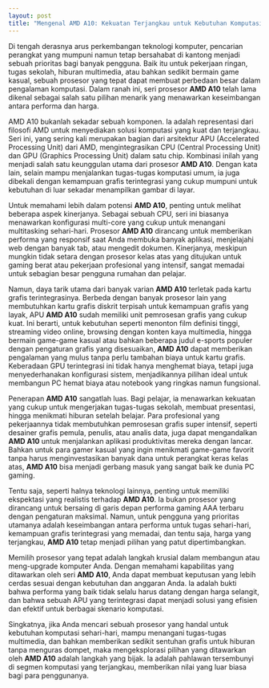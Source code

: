 ```yaml
---
layout: post
title: "Mengenal AMD A10: Kekuatan Terjangkau untuk Kebutuhan Komputasi Harian"
---
```


Di tengah derasnya arus perkembangan teknologi komputer, pencarian perangkat yang mumpuni namun tetap bersahabat di kantong menjadi sebuah prioritas bagi banyak pengguna. Baik itu untuk pekerjaan ringan, tugas sekolah, hiburan multimedia, atau bahkan sedikit bermain game kasual, sebuah prosesor yang tepat dapat membuat perbedaan besar dalam pengalaman komputasi. Dalam ranah ini, seri prosesor **AMD A10** telah lama dikenal sebagai salah satu pilihan menarik yang menawarkan keseimbangan antara performa dan harga.

AMD A10 bukanlah sekadar sebuah komponen. Ia adalah representasi dari filosofi AMD untuk menyediakan solusi komputasi yang kuat dan terjangkau. Seri ini, yang sering kali merupakan bagian dari arsitektur APU (Accelerated Processing Unit) dari AMD, mengintegrasikan CPU (Central Processing Unit) dan GPU (Graphics Processing Unit) dalam satu chip. Kombinasi inilah yang menjadi salah satu keunggulan utama dari prosesor **AMD A10**. Dengan kata lain, selain mampu menjalankan tugas-tugas komputasi umum, ia juga dibekali dengan kemampuan grafis terintegrasi yang cukup mumpuni untuk kebutuhan di luar sekadar menampilkan gambar di layar.

Untuk memahami lebih dalam potensi **AMD A10**, penting untuk melihat beberapa aspek kinerjanya. Sebagai sebuah CPU, seri ini biasanya menawarkan konfigurasi multi-core yang cukup untuk menangani multitasking sehari-hari. Prosesor **AMD A10** dirancang untuk memberikan performa yang responsif saat Anda membuka banyak aplikasi, menjelajahi web dengan banyak tab, atau mengedit dokumen. Kinerjanya, meskipun mungkin tidak setara dengan prosesor kelas atas yang ditujukan untuk gaming berat atau pekerjaan profesional yang intensif, sangat memadai untuk sebagian besar pengguna rumahan dan pelajar.

Namun, daya tarik utama dari banyak varian **AMD A10** terletak pada kartu grafis terintegrasinya. Berbeda dengan banyak prosesor lain yang membutuhkan kartu grafis diskrit terpisah untuk kemampuan grafis yang layak, APU **AMD A10** sudah memiliki unit pemrosesan grafis yang cukup kuat. Ini berarti, untuk kebutuhan seperti menonton film definisi tinggi, streaming video online, browsing dengan konten kaya multimedia, hingga bermain game-game kasual atau bahkan beberapa judul e-sports populer dengan pengaturan grafis yang disesuaikan, **AMD A10** dapat memberikan pengalaman yang mulus tanpa perlu tambahan biaya untuk kartu grafis. Keberadaan GPU terintegrasi ini tidak hanya menghemat biaya, tetapi juga menyederhanakan konfigurasi sistem, menjadikannya pilihan ideal untuk membangun PC hemat biaya atau notebook yang ringkas namun fungsional.

Penerapan **AMD A10** sangatlah luas. Bagi pelajar, ia menawarkan kekuatan yang cukup untuk mengerjakan tugas-tugas sekolah, membuat presentasi, hingga menikmati hiburan setelah belajar. Para profesional yang pekerjaannya tidak membutuhkan pemrosesan grafis super intensif, seperti desainer grafis pemula, penulis, atau analis data, juga dapat mengandalkan **AMD A10** untuk menjalankan aplikasi produktivitas mereka dengan lancar. Bahkan untuk para gamer kasual yang ingin menikmati game-game favorit tanpa harus menginvestasikan banyak dana untuk perangkat keras kelas atas, **AMD A10** bisa menjadi gerbang masuk yang sangat baik ke dunia PC gaming.

Tentu saja, seperti halnya teknologi lainnya, penting untuk memiliki ekspektasi yang realistis terhadap **AMD A10**. Ia bukan prosesor yang dirancang untuk bersaing di garis depan performa gaming AAA terbaru dengan pengaturan maksimal. Namun, untuk pengguna yang prioritas utamanya adalah keseimbangan antara performa untuk tugas sehari-hari, kemampuan grafis terintegrasi yang memadai, dan tentu saja, harga yang terjangkau, **AMD A10** tetap menjadi pilihan yang patut dipertimbangkan.

Memilih prosesor yang tepat adalah langkah krusial dalam membangun atau meng-upgrade komputer Anda. Dengan memahami kapabilitas yang ditawarkan oleh seri **AMD A10**, Anda dapat membuat keputusan yang lebih cerdas sesuai dengan kebutuhan dan anggaran Anda. Ia adalah bukti bahwa performa yang baik tidak selalu harus datang dengan harga selangit, dan bahwa sebuah APU yang terintegrasi dapat menjadi solusi yang efisien dan efektif untuk berbagai skenario komputasi.

Singkatnya, jika Anda mencari sebuah prosesor yang handal untuk kebutuhan komputasi sehari-hari, mampu menangani tugas-tugas multimedia, dan bahkan memberikan sedikit sentuhan grafis untuk hiburan tanpa menguras dompet, maka mengeksplorasi pilihan yang ditawarkan oleh **AMD A10** adalah langkah yang bijak. Ia adalah pahlawan tersembunyi di segmen komputasi yang terjangkau, memberikan nilai yang luar biasa bagi para penggunanya.
